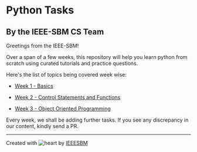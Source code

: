 # Python Tasks

## By the IEEE-SBM CS Team

Greetings from the IEEE-SBM!

Over a span of a few weeks, this repository will help you learn python from scratch using curated tutorials and practice questions.

Here's the list of topics being covered week wise:

- [Week 1 - Basics](https://github.com/IEEE-SBM20-21/PythonTasks/blob/master/Week_1_Basics_Concepts/README.md)

- [Week 2 - Control Statements and Functions](https://github.com/IEEE-SBM20-21/PythonTasks/blob/master/Week_2_Functions/README.md)

- [Week 3 - Object Oriented Programming](https://github.com/IEEE-SBM20-21/PythonTasks/blob/master/Week_3_OOP/README.md)

  

Every week, we shall be adding further tasks. If you see any discrepancy in our content, kindly send a PR.

------

Created with ![heart](https://github.githubassets.com/images/icons/emoji/unicode/2764.png) by [IEEESBM](http://blog.ieeemanipal.tech/)